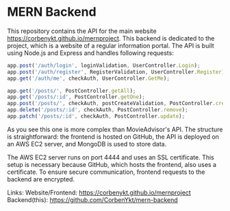 
# MERN Backend

This repository contains the API for the main website https://corbenykt.github.io/mernproject. This backend is dedicated to the project, which is a website of a regular information portal. The API is built using Node.js and Express and handles following requests:

```javascript
app.post('/auth/login', loginValidation, UserController.Login);
app.post('/auth/register', RegisterValidation, UserController.Register);
app.get('/auth/me', checkAuth, UserController.GetMe);

app.get('/posts/', PostController.getAll);
app.get('/posts/:id', PostController.getOne);
app.post('/posts/', checkAuth, postCreateValidation, PostController.create);
app.delete('/posts/:id', checkAuth, PostController.remove);
app.patch('/posts/:id', checkAuth, PostController.update);
```

As you see this one is more complex than MovieAdvisor's API. The structure is straightforward: the frontend is hosted on GitHub, the API is deployed on an AWS EC2 server, and MongoDB is used to store data.

The AWS EC2 server runs on port 4444 and uses an SSL certificate. This setup is necessary because GitHub, which hosts the frontend, also uses a certificate. To ensure secure communication, frontend requests to the backend are encrypted.

Links:
Website/Frontend: https://corbenykt.github.io/mernproject
Backend(this): https://github.com/CorbenYkt/mern-backend